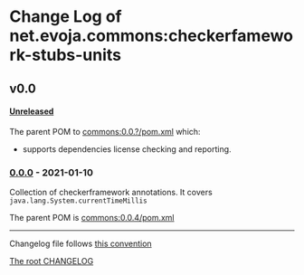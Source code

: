 # Change Log of net.evoja.commons:checkerfamework-stubs-units

<!---
#### [Unreleased][unreleased]
##### Added
##### Changed
##### Deprecated
##### Removed
##### Fixed
##### Security
##### Broken
--->


## v0.0


<!--- ### [0.0.1] - [2022-01-04][c-0.0.1] --->
#### [Unreleased][unreleased]
The parent POM to [commons:0.0.?/pom.xml](https://github.com/evoja/java-commons/blob/commons/0.0.7/pom.xml)
which:
* supports dependencies license checking and reporting.



### [0.0.0] - 2021-01-10

Collection of checkerframework annotations.
It covers `java.lang.System.currentTimeMillis`

The parent POM is [commons:0.0.4/pom.xml](https://github.com/evoja/java-commons/blob/commons/0.0.4/pom.xml)





------------
Changelog file follows [this convention](https://keepachangelog.com/)

[The root CHANGELOG](/CHANGELOG.md)


[unreleased]: https://github.com/evoja/java-commons/compare/checkerframework-stubs-units/0.0.0...master

[c-0.0.1]: https://github.com/evoja/java-commons/compare/checkerframework-stubs-units/0.0.0...checkerframework-stubs-units/0.0/1
[0.0.1]: https://github.com/evoja/java-commons/tree/checkerframework-stubs-units/0.0.1

[0.0.0]: https://github.com/evoja/java-commons/tree/checkerframework-stubs-units/0.0.0

